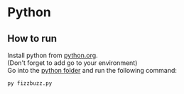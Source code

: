 # Python

## How to run

Install python from [python.org](https://www.python.org/).\
(Don't forget to add go to your environment)\
Go into the [python folder](/python) and run the following command:
```shell
py fizzbuzz.py
```